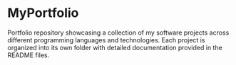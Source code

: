 # MyPortfolio
Portfolio repository showcasing a collection of my software projects across different programming languages and technologies. Each project is organized into its own folder with detailed documentation provided in the README files.
